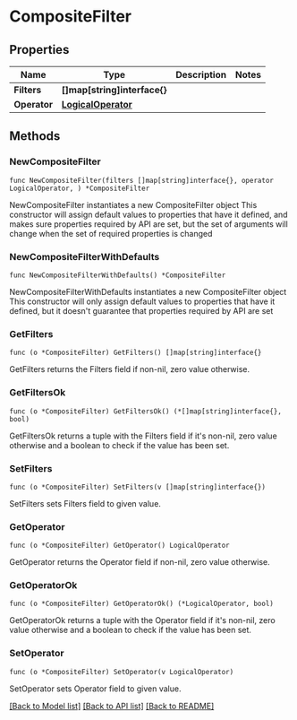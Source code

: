 # CompositeFilter

## Properties

Name | Type | Description | Notes
------------ | ------------- | ------------- | -------------
**Filters** | **[]map[string]interface{}** |  | 
**Operator** | [**LogicalOperator**](LogicalOperator.md) |  | 

## Methods

### NewCompositeFilter

`func NewCompositeFilter(filters []map[string]interface{}, operator LogicalOperator, ) *CompositeFilter`

NewCompositeFilter instantiates a new CompositeFilter object
This constructor will assign default values to properties that have it defined,
and makes sure properties required by API are set, but the set of arguments
will change when the set of required properties is changed

### NewCompositeFilterWithDefaults

`func NewCompositeFilterWithDefaults() *CompositeFilter`

NewCompositeFilterWithDefaults instantiates a new CompositeFilter object
This constructor will only assign default values to properties that have it defined,
but it doesn't guarantee that properties required by API are set

### GetFilters

`func (o *CompositeFilter) GetFilters() []map[string]interface{}`

GetFilters returns the Filters field if non-nil, zero value otherwise.

### GetFiltersOk

`func (o *CompositeFilter) GetFiltersOk() (*[]map[string]interface{}, bool)`

GetFiltersOk returns a tuple with the Filters field if it's non-nil, zero value otherwise
and a boolean to check if the value has been set.

### SetFilters

`func (o *CompositeFilter) SetFilters(v []map[string]interface{})`

SetFilters sets Filters field to given value.


### GetOperator

`func (o *CompositeFilter) GetOperator() LogicalOperator`

GetOperator returns the Operator field if non-nil, zero value otherwise.

### GetOperatorOk

`func (o *CompositeFilter) GetOperatorOk() (*LogicalOperator, bool)`

GetOperatorOk returns a tuple with the Operator field if it's non-nil, zero value otherwise
and a boolean to check if the value has been set.

### SetOperator

`func (o *CompositeFilter) SetOperator(v LogicalOperator)`

SetOperator sets Operator field to given value.



[[Back to Model list]](../README.md#documentation-for-models) [[Back to API list]](../README.md#documentation-for-api-endpoints) [[Back to README]](../README.md)


